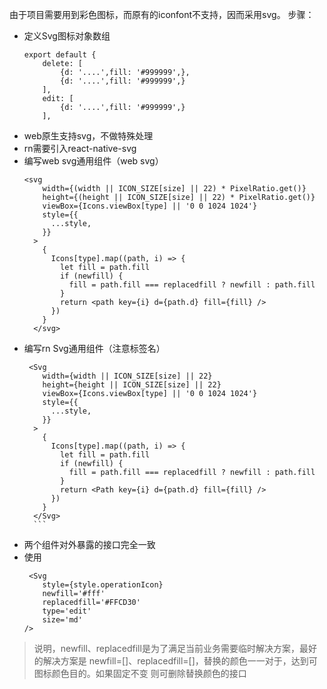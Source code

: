 由于项目需要用到彩色图标，而原有的iconfont不支持，因而采用svg。
步骤：
- 定义Svg图标对象数组
    ```
    export default {
        delete: [
            {d: '....',fill: '#999999',},
            {d: '....',fill: '#999999',}        
        ],
        edit: [
            {d: '....',fill: '#999999',}
        ],
    ```
- web原生支持svg，不做特殊处理
- rn需要引入react-native-svg
- 编写web svg通用组件（web svg）
    ```
    <svg
        width={(width || ICON_SIZE[size] || 22) * PixelRatio.get()}
        height={(height || ICON_SIZE[size] || 22) * PixelRatio.get()}
        viewBox={Icons.viewBox[type] || '0 0 1024 1024'}
        style={{
          ...style,
        }}
      >
        {
          Icons[type].map((path, i) => {
            let fill = path.fill
            if (newfill) {
              fill = path.fill === replacedfill ? newfill : path.fill
            }
            return <path key={i} d={path.d} fill={fill} />
          })
        }
      </svg>
    ```
- 编写rn Svg通用组件（注意标签名）
    ```
     <Svg
        width={width || ICON_SIZE[size] || 22}
        height={height || ICON_SIZE[size] || 22}
        viewBox={Icons.viewBox[type] || '0 0 1024 1024'}
        style={{
          ...style,
        }}
      >
        {
          Icons[type].map((path, i) => {
            let fill = path.fill
            if (newfill) {
              fill = path.fill === replacedfill ? newfill : path.fill
            }
            return <Path key={i} d={path.d} fill={fill} />
          })
        }
      </Svg>
      ```
- 两个组件对外暴露的接口完全一致
- 使用
    ```
     <Svg 
        style={style.operationIcon} 
        newfill='#fff' 
        replacedfill='#FFCD30' 
        type='edit' 
        size='md'
    />
    ```
> 说明，newfill、replacedfill是为了满足当前业务需要临时解决方案，最好的解决方案是
  newfill=[]、replacedfill=[]，替换的颜色一一对于，达到可图标颜色目的。如果固定不变
  则可删除替换颜色的接口